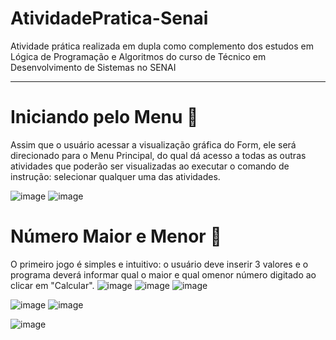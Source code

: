 # AtividadePratica-Senai

Atividade prática realizada em dupla como complemento dos estudos em Lógica de Programação e Algoritmos do curso de Técnico em Desenvolvimento de Sistemas no SENAI 
<hr>

# Iniciando pelo Menu 🚂
Assim que o usuário acessar a visualização gráfica do Form, ele será direcionado para o Menu Principal, do qual dá acesso a todas as outras atividades que poderão ser visualizadas ao executar o comando de instrução: selecionar qualquer uma das atividades.

![image](https://github.com/user-attachments/assets/da00298e-5786-4981-9bd7-24c3d6b3a8f8)
![image](https://github.com/user-attachments/assets/6c8e8464-cda1-4819-9925-6859dfba49af)


# Número Maior e Menor 🔢
O primeiro jogo é simples e intuitivo: o usuário deve inserir 3 valores e o programa deverá informar qual o maior e qual omenor número digitado ao clicar em "Calcular".
![image](https://github.com/user-attachments/assets/c12f9514-6955-49ee-8593-698ec99c743b)
![image](https://github.com/user-attachments/assets/007d1dae-2484-4cb3-afc3-cba8b2b71b42)
![image](https://github.com/user-attachments/assets/06beae21-8c70-4a6e-926c-80250f375e8b)


![image](https://github.com/user-attachments/assets/e8042eec-285f-495b-a9bb-d63653bdde9e)
![image](https://github.com/user-attachments/assets/b724ae6a-75d3-4fe0-9847-7783cf4eaa14)

![image](https://github.com/user-attachments/assets/41ce5109-7468-482f-a3cd-43594f4a2bf5)









